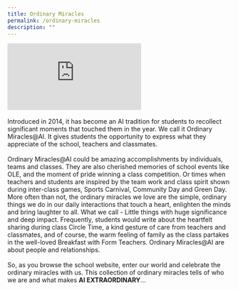 ```yaml
---
title: Ordinary Miracles
permalink: /ordinary-miracles
description: ""
---
```

<p><div><iframe title="YouTube video player" src="https://www.youtube.com/watch?v=0nOnZaA-rvg" name="fitvid0" frameborder="0" allowfullscreen="allowfullscreen" data-mce-fragment="1"></iframe></div><br />Introduced in 2014, it has become an AI tradition for students to recollect significant moments that touched them in the year. We call it Ordinary Miracles@AI. It gives students the opportunity to express what they appreciate of the school, teachers and classmates.<br /><br />Ordinary Miracles@AI could be amazing accomplishments by individuals, teams and classes. They are also cherished memories of school events like OLE, and the moment of pride winning a class competition. Or times when teachers and students are inspired by the team work and class spirit shown during inter-class games, Sports Carnival, Community Day and Green Day. More often than not, the ordinary miracles we love are the simple, ordinary things we do in our daily interactions that touch a heart, enlighten the minds and bring laughter to all. What we call - Little things with huge significance and deep impact. Frequently, students would write about the heartfelt sharing during class Circle Time, a kind gesture of care from teachers and classmates, and of course, the warm feeling of family as the class partakes in the well-loved Breakfast with Form Teachers. Ordinary Miracles@AI are about people and relationships.<br /><br />So, as you browse the school website, enter our world and celebrate the ordinary miracles with us. This collection of ordinary miracles tells of who we are and what makes&nbsp;<strong>AI EXTRAORDINARY</strong>...</p>